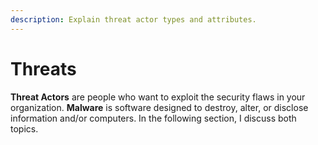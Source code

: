 ```yaml
---
description: Explain threat actor types and attributes.
---
```


# Threats

**Threat Actors** are people who want to exploit the security flaws in your organization. **Malware** is software designed to destroy, alter, or disclose information and/or computers. In the following section, I discuss both topics. 

